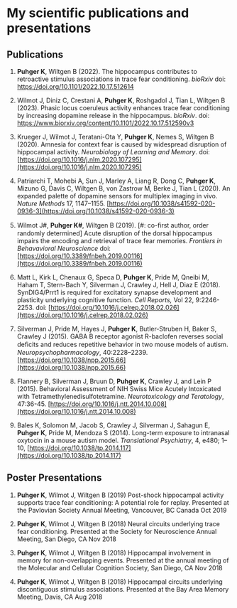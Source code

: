 # My scientific publications and presentations

## Publications

1. **Puhger K**, Wiltgen B (2022). The hippocampus contributes to retroactive stimulus associations in trace fear conditioning. *bioRxiv* doi: <https://doi.org/10.1101/2022.10.17.512614>

2. Wilmot J, Diniz C, Crestani A, **Puhger K**, Roshgadol J, Tian L, Wiltgen B (2023). Phasic locus coeruleus activity enhances trace fear conditioning by increasing dopamine release in the hippocampus. *bioRxiv*. doi: <https://www.biorxiv.org/content/10.1101/2022.10.17.512590v3>

3. Krueger J, Wilmot J, Teratani-Ota Y, **Puhger K**, Nemes S, Wiltgen B (2020). Amnesia for context fear is caused by widespread disruption of hippocampal activity. *Neurobiology of Learning and Memory*. doi: [https://doi.org/10.1016/j.nlm.2020.107295](https://doi.org/10.1016/j.nlm.2020.107295)

4. Patriarchi T, Mohebi A, Sun J, Marley A, Liang R, Dong C, **Puhger K**, Mizuno G, Davis C, Wiltgen B, von Zastrow M, Berke J, Tian L (2020). An expanded palette of dopamine sensors for multiplex imaging in vivo. *Nature Methods* 17, 1147–1155. [https://doi.org/10.1038/s41592-020-0936-3](https://doi.org/10.1038/s41592-020-0936-3)

5. Wilmot J#, **Puhger K#**, Wiltgen B (2019). [#: co-ﬁrst author, order randomly determined] Acute disruption of the dorsal hippocampus impairs the encoding and retrieval of trace fear memories. *Frontiers in Behavavioral Neuroscience* doi: [https://doi.org/10.3389/fnbeh.2019.00116](https://doi.org/10.3389/fnbeh.2019.00116)

6. Matt L, Kirk L, Chenaux G, Speca D, **Puhger K**, Pride M, Qneibi M, Haham T, Stern-Bach Y, Silverman J, Crawley J, Hell J, Diaz E (2018). SynDIG4/Prrt1 is required for excitatory synapse development and plasticity underlying cognitive function. *Cell Reports,* Vol 22, 9:2246-2253. doi: [https://doi.org/10.1016/j.celrep.2018.02.026](https://doi.org/10.1016/j.celrep.2018.02.026)

7. Silverman J, Pride M, Hayes J, **Puhger K**, Butler-Struben H, Baker S, Crawley J (2015). GABA B receptor agonist R-baclofen reverses social deﬁcits and reduces repetitive behavior in two mouse models of autism. *Neuropsychopharmacology*, 40:2228–2239. [https://doi.org/10.1038/npp.2015.66](https://doi.org/10.1038/npp.2015.66)

8. Flannery B, Silverman J, Bruun D, **Puhger K**, Crawley J, and Lein P (2015). Behavioral Assessment of NIH Swiss Mice Acutely Intoxicated with Tetramethylenedisulfotetramine. *Neurotoxicology and Teratology*, 47:36-45. [https://doi.org/10.1016/j.ntt.2014.10.008](https://doi.org/10.1016/j.ntt.2014.10.008)

9. Bales K, Solomon M, Jacob S, Crawley J, Silverman J, Sahagun E, **Puhger K**, Pride M, Mendoza S (2014). Long-term exposure to intranasal oxytocin in a mouse autism model. *Translational Psychiatry*, 4, e480; 1–10, [https://doi.org/10.1038/tp.2014.117](https://doi.org/10.1038/tp.2014.117)

## Poster Presentations

1. **Puhger K**, Wilmot J, Wiltgen B (2019) Post-shock hippocampal activity supports trace fear conditioning: A potential role for replay. Presented at the Pavlovian Society Annual Meeting, Vancouver, BC Canada Oct 2019

2. **Puhger K**, Wilmot J, Wiltgen B (2018) Neural circuits underlying trace fear conditioning. Presented at the Society for Neuroscience Annual Meeting, San Diego, CA Nov 2018

3. **Puhger K**, Wilmot J, Wiltgen B (2018) Hippocampal involvement in memory for non-overlapping events. Presented at the annual meeting of the Molecular and Cellular Cognition Society, San Diego, CA Nov 2018

4. **Puhger K**, Wilmot J, Wiltgen B (2018) Hippocampal circuits underlying discontiguous stimulus associations. Presented at the Bay Area Memory Meeting, Davis, CA Aug 2018
